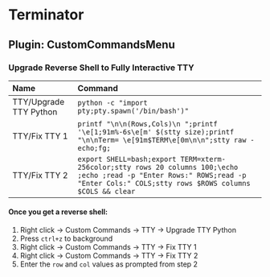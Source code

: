 # Terminator

## Plugin: CustomCommandsMenu

### Upgrade Reverse Shell to Fully Interactive TTY

| Name | Command |
| :--- | :--- |
| TTY/Upgrade TTY Python | `python -c "import pty;pty.spawn('/bin/bash')"` |
| TTY/Fix TTY 1 | `printf "\n\n(Rows,Cols)\n ";printf '\e[1;91m%-6s\e[m' $(stty size);printf "\n\nTerm= \e[91m$TERM\e[0m\n\n";stty raw -echo;fg;` |
| TTY/Fix TTY 2 | `export SHELL=bash;export TERM=xterm-256color;stty rows 20 columns 100;\echo ;echo ;read -p "Enter Rows:" ROWS;read -p "Enter Cols:" COLS;stty rows $ROWS columns $COLS && clear` |

#### Once you get a reverse shell:

1. Right click → Custom Commands → TTY → Upgrade TTY Python  
2. Press `ctrl+z` to background  
3. Right click → Custom Commands → TTY → Fix TTY 1  
4. Right click → Custom Commands → TTY → Fix TTY 2  
5. Enter the `row` and `col` values as prompted from step 2

